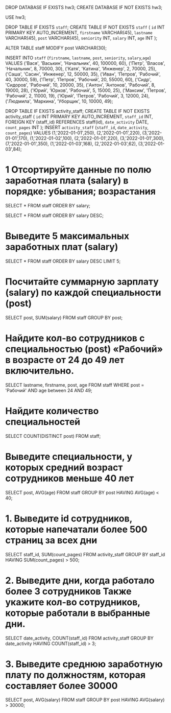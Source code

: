 DROP DATABASE IF EXISTS hw3;
CREATE DATABASE IF NOT EXISTS hw3;

USE hw3;

DROP TABLE IF EXISTS `staff`;
CREATE TABLE IF NOT EXISTS `staff`
(
`id` INT PRIMARY KEY AUTO_INCREMENT,
`firstname` VARCHAR(45),
`lastname` VARCHAR(45),
`post` VARCHAR(45),
`seniority` INT,
`salary` INT,
`age` INT
);

ALTER TABLE staff
MODIFY post VARCHAR(30);

INSERT INTO `staff` (`firstname`, `lastname`, `post`, `seniority`, `salary`,`age`)
VALUES
('Вася', 'Васькин', 'Начальник', 40, 100000, 60),
('Петр', 'Власов', 'Начальник', 8, 70000, 30),
('Катя', 'Катина', 'Инженер', 2, 70000, 25),
('Саша', 'Сасин', 'Инженер', 12, 50000, 35),
('Иван', 'Петров', 'Рабочий', 40, 30000, 59),
('Петр', 'Петров', 'Рабочий', 20, 55000, 60),
('Сидр', 'Сидоров', 'Рабочий', 10, 20000, 35),
('Антон', 'Антонов', 'Рабочий', 8, 19000, 28),
('Юрий', 'Юрков', 'Рабочий', 5, 15000, 25),
('Максим', 'Петров', 'Рабочий', 2, 11000, 19),
('Юрий', 'Петров', 'Рабочий', 3, 12000, 24),
('Людмила', 'Маркина', 'Уборщик', 10, 10000, 49);

DROP TABLE IF EXISTS activity_staff;
CREATE TABLE IF NOT EXISTS activity_staff
(
`id` INT PRIMARY KEY AUTO_INCREMENT, 
`staff_id` INT,
FOREIGN KEY (staff_id) REFERENCES staff(id),
`date_activity` DATE,
`count_pages` INT
);
INSERT `activity_staff` (`staff_id`, `date_activity`, `count_pages`)
VALUES
(1,'2022-01-01',250),
(2,'2022-01-01',220),
(3,'2022-01-01',170),
(1,'2022-01-02',100),
(2,'2022-01-01',220),
(3,'2022-01-01',300),
(7,'2022-01-01',350),
(1,'2022-01-03',168),
(2,'2022-01-03',62),
(3,'2022-01-03',84);

# 1 Отсортируйте данные по полю заработная плата (salary) в порядке: убывания; возрастания 
SELECT * 
FROM staff
ORDER BY salary;

SELECT * 
FROM staff
ORDER BY salary DESC;

# Выведите 5 максимальных заработных плат (salary)
SELECT * 
FROM staff
ORDER BY salary DESC
LIMIT 5;

# Посчитайте суммарную зарплату (salary) по каждой специальности (роst)
SELECT post, SUM(salary)
FROM staff
GROUP BY post;


# Найдите кол-во сотрудников с специальностью (post) «Рабочий» в возрасте от 24 до 49 лет включительно.
SELECT lastname, firstname, post, age
FROM staff
WHERE post = 'Рабочий' AND age between 24 AND 49;

# Найдите количество специальностей
SELECT COUNT(DISTINCT post)
FROM staff;
# Выведите специальности, у которых средний возраст сотрудников меньше 40 лет 

SELECT post, AVG(age)
FROM staff
GROUP BY post
HAVING AVG(age) < 40;

# 1. Выведите id сотрудников, которые напечатали более 500 страниц за всех дни

SELECT staff_id, SUM(count_pages)
FROM activity_staff
GROUP BY staff_id
HAVING SUM(count_pages) > 500;


# 2.  Выведите  дни, когда работало более 3 сотрудников Также укажите кол-во сотрудников, которые работали в выбранные дни.
SELECT date_activity, COUNT(staff_id)
FROM activity_staff
GROUP BY date_activity
HAVING COUNT(staff_id) > 3;

# 3. Выведите среднюю заработную плату по должностям, которая составляет более 30000 

SELECT post, AVG(salary)
FROM staff
GROUP BY post
HAVING AVG(salary) > 30000;
